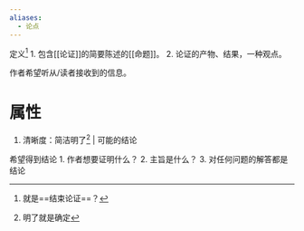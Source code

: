 ```yaml
---
aliases:
  - 论点
---
```

定义[^2]
	1. 包含[[论证]]的简要陈述的[[命题]]。
	2. 论证的产物、结果，一种观点。

作者希望听从/读者接收到的信息。
# 属性
1. 清晰度：简洁明了[^1] | 可能的结论

希望得到结论
	1. 作者想要证明什么？
	2. 主旨是什么？
	3. 对任何问题的解答都是结论

[^1]: 明了就是确定
[^2]: 就是==结束论证==？